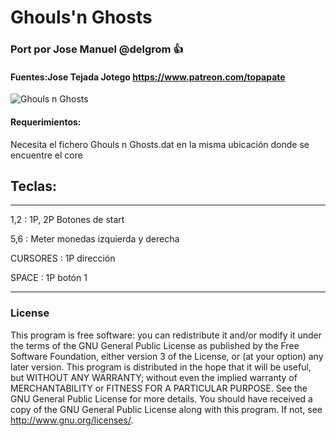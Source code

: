 # Ghouls'n Ghosts

### Port por Jose Manuel @delgrom :+1: 
#### Fuentes:Jose Tejada Jotego https://www.patreon.com/topapate

![Ghouls n Ghosts](https://user-images.githubusercontent.com/31018768/93026916-d06a7e00-f609-11ea-8353-044ba6d33e9f.jpg)

#### Requerimientos:

Necesita el fichero Ghouls n Ghosts.dat en la misma ubicación donde se encuentre el core

## Teclas:
--------------------------------------------------
1,2 :   1P, 2P Botones de start

5,6 :   Meter monedas izquierda y derecha

CURSORES : 1P dirección

SPACE    : 1P botón 1

---------------------------------------------------
### License


This program is free software: you can redistribute it and/or modify it under the terms of the GNU General Public License as published by the Free Software Foundation, either version 3 of the License, or (at your option) any later version.
This program is distributed in the hope that it will be useful, but WITHOUT ANY WARRANTY; without even the implied warranty of MERCHANTABILITY or FITNESS FOR A PARTICULAR PURPOSE. See the GNU General Public License for more details.
You should have received a copy of the GNU General Public License along with this program. If not, see http://www.gnu.org/licenses/.
